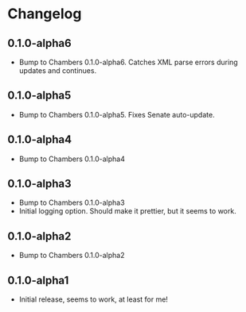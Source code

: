 # Changelog

## 0.1.0-alpha6
 - Bump to Chambers 0.1.0-alpha6. Catches XML parse errors during updates and continues.

## 0.1.0-alpha5
 - Bump to Chambers 0.1.0-alpha5. Fixes Senate auto-update.

## 0.1.0-alpha4
 - Bump to Chambers 0.1.0-alpha4

## 0.1.0-alpha3
 - Bump to Chambers 0.1.0-alpha3
 - Initial logging option. Should make it prettier, but it seems to work.

## 0.1.0-alpha2
 - Bump to Chambers 0.1.0-alpha2

## 0.1.0-alpha1

- Initial release, seems to work, at least for me!